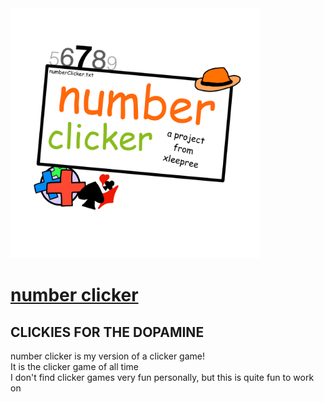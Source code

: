 <img src="images/main/numberClicker.png" width="400" height="400">

# [number clicker](https://numclicker.pages.dev)  
## CLICKIES FOR THE DOPAMINE

number clicker is my version of a clicker game!  
It is the clicker game of all time  
I don't find clicker games very fun personally, but this is quite fun to work on  
